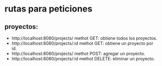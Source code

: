 # rutas para peticiones
## proyectos:
- http://localhost:8080/projects/ methot GET: obtiene todos los proyectos.
- http://localhost:8080/projects/:id methot GET: obtiene un proyecto por id.
- http://localhost:8080/projects/ methot POST: agregar un proyecto.
- http://localhost:8080/projects/:id methot DELETE: eliminar un proyecto.


